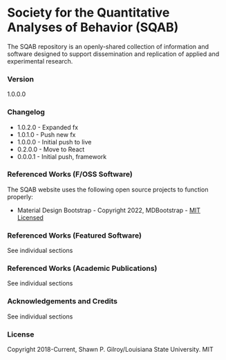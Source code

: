 # Society for the Quantitative Analyses of Behavior (SQAB)

The SQAB repository is an openly-shared collection of information and software designed to support dissemination and replication of applied and experimental research.

### Version

1.0.0.0

### Changelog

- 1.0.2.0 - Expanded fx
- 1.0.1.0 - Push new fx
- 1.0.0.0 - Initial push to live
- 0.2.0.0 - Move to React
- 0.0.0.1 - Initial push, framework

### Referenced Works (F/OSS Software)

The SQAB website uses the following open source projects to function properly:

- Material Design Bootstrap - Copyright 2022, MDBootstrap - [MIT Licensed](https://mdbootstrap.com/general/license/#license-free)

### Referenced Works (Featured Software)

See individual sections

### Referenced Works (Academic Publications)

See individual sections

### Acknowledgements and Credits

See individual sections

### License

Copyright 2018-Current, Shawn P. Gilroy/Louisiana State University. MIT
